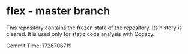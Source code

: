# flex - master branch

This repository contains the frozen state of the repository.
Its history is cleared. It is used only for static code
analysis with Codacy.

Commit Time: 1726706719